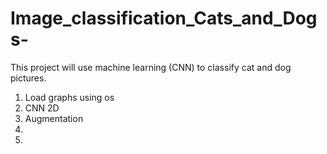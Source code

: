 # Image_classification_Cats_and_Dogs-

This project will use machine learning (CNN) to classify cat and dog pictures.

1. Load graphs using os
2. CNN 2D
3. Augmentation
4.  
5.
